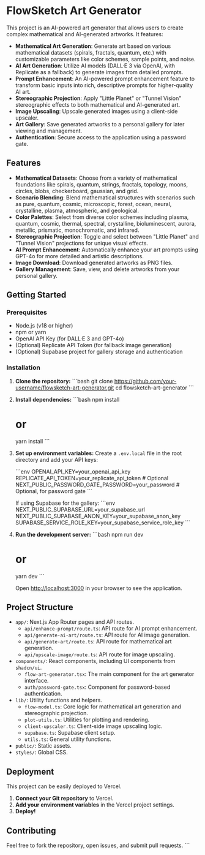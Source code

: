 # FlowSketch Art Generator

This project is an AI-powered art generator that allows users to create complex mathematical and AI-generated artworks. It features:

- **Mathematical Art Generation**: Generate art based on various mathematical datasets (spirals, fractals, quantum, etc.) with customizable parameters like color schemes, sample points, and noise.
- **AI Art Generation**: Utilize AI models (DALL·E 3 via OpenAI, with Replicate as a fallback) to generate images from detailed prompts.
- **Prompt Enhancement**: An AI-powered prompt enhancement feature to transform basic inputs into rich, descriptive prompts for higher-quality AI art.
- **Stereographic Projection**: Apply "Little Planet" or "Tunnel Vision" stereographic effects to both mathematical and AI-generated art.
- **Image Upscaling**: Upscale generated images using a client-side upscaler.
- **Art Gallery**: Save generated artworks to a personal gallery for later viewing and management.
- **Authentication**: Secure access to the application using a password gate.

## Features

- **Mathematical Datasets**: Choose from a variety of mathematical foundations like spirals, quantum, strings, fractals, topology, moons, circles, blobs, checkerboard, gaussian, and grid.
- **Scenario Blending**: Blend mathematical structures with scenarios such as pure, quantum, cosmic, microscopic, forest, ocean, neural, crystalline, plasma, atmospheric, and geological.
- **Color Palettes**: Select from diverse color schemes including plasma, quantum, cosmic, thermal, spectral, crystalline, bioluminescent, aurora, metallic, prismatic, monochromatic, and infrared.
- **Stereographic Projection**: Toggle and select between "Little Planet" and "Tunnel Vision" projections for unique visual effects.
- **AI Prompt Enhancement**: Automatically enhance your art prompts using GPT-4o for more detailed and artistic descriptions.
- **Image Download**: Download generated artworks as PNG files.
- **Gallery Management**: Save, view, and delete artworks from your personal gallery.

## Getting Started

### Prerequisites

- Node.js (v18 or higher)
- npm or yarn
- OpenAI API Key (for DALL·E 3 and GPT-4o)
- (Optional) Replicate API Token (for fallback image generation)
- (Optional) Supabase project for gallery storage and authentication

### Installation

1.  **Clone the repository:**
    \`\`\`bash
    git clone https://github.com/your-username/flowsketch-art-generator.git
    cd flowsketch-art-generator
    \`\`\`

2.  **Install dependencies:**
    \`\`\`bash
    npm install
    # or
    yarn install
    \`\`\`

3.  **Set up environment variables:**
    Create a `.env.local` file in the root directory and add your API keys:

    \`\`\`env
    OPENAI_API_KEY=your_openai_api_key
    REPLICATE_API_TOKEN=your_replicate_api_token # Optional
    NEXT_PUBLIC_PASSWORD_GATE_PASSWORD=your_password # Optional, for password gate
    \`\`\`

    If using Supabase for the gallery:
    \`\`\`env
    NEXT_PUBLIC_SUPABASE_URL=your_supabase_url
    NEXT_PUBLIC_SUPABASE_ANON_KEY=your_supabase_anon_key
    SUPABASE_SERVICE_ROLE_KEY=your_supabase_service_role_key
    \`\`\`

4.  **Run the development server:**
    \`\`\`bash
    npm run dev
    # or
    yarn dev
    \`\`\`

    Open [http://localhost:3000](http://localhost:3000) in your browser to see the application.

## Project Structure

-   `app/`: Next.js App Router pages and API routes.
    -   `api/enhance-prompt/route.ts`: API route for AI prompt enhancement.
    -   `api/generate-ai-art/route.ts`: API route for AI image generation.
    -   `api/generate-art/route.ts`: API route for mathematical art generation.
    -   `api/upscale-image/route.ts`: API route for image upscaling.
-   `components/`: React components, including UI components from `shadcn/ui`.
    -   `flow-art-generator.tsx`: The main component for the art generator interface.
    -   `auth/password-gate.tsx`: Component for password-based authentication.
-   `lib/`: Utility functions and helpers.
    -   `flow-model.ts`: Core logic for mathematical art generation and stereographic projection.
    -   `plot-utils.ts`: Utilities for plotting and rendering.
    -   `client-upscaler.ts`: Client-side image upscaling logic.
    -   `supabase.ts`: Supabase client setup.
    -   `utils.ts`: General utility functions.
-   `public/`: Static assets.
-   `styles/`: Global CSS.

## Deployment

This project can be easily deployed to Vercel.

1.  **Connect your Git repository** to Vercel.
2.  **Add your environment variables** in the Vercel project settings.
3.  **Deploy!**

## Contributing

Feel free to fork the repository, open issues, and submit pull requests.
\`\`\`
